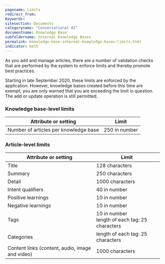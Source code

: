 ```yaml
---
pagename: Limits
redirect_from:
Keywords:
sitesection: Documents
categoryname: "Conversational AI"
documentname: Knowledge Base
subfoldername: Internal Knowledge Bases
permalink: knowledge-base-internal-knowledge-bases-limits.html
indicator: both
---
```


As you add and manage articles, there are a number of validation checks that are performed by the system to enforce limits and thereby promote best practices. 

Starting in late September 2020, these limits are enforced by the application. However, knowledge bases created before this time are exempt; you are only warned that you are exceeding the limit in question. The add or update operation is still permitted.

### Knowledge base-level limits

| Attribute or setting | Limit |
| --- | --- |
| Number of articles per knowledge base | 250 in number |

### Article-level limits

| Attribute or setting | Limit |
| --- | --- |
| Title | 128 characters |
| Summary | 250 characters | 
| Detail | 1000 characters |
| Intent qualifiers | 40 in number |
| Positive learnings | 10 in number |
| Negative learnings | 10 in number |
| Tags | 10 in number<br>length of each tag: 25 characters |
| Categories | length of each tag: 25 characters |
| Content links (content, audio, image and video) | 1000 characters |